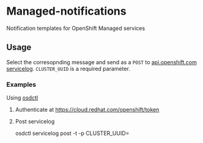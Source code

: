 # Managed-notifications

Notification templates for OpenShift Managed services

## Usage

Select the corresopnding message and send as a `POST` to 
[api.openshift.com servicelog](https://api.openshift.com/?urls.primaryName=Service%20logs#/default/post_api_service_logs_v1_cluster_logs). 
`CLUSTER_UUID` is a required parameter.

### Examples

Using [osdctl](https://github.com/openshift/osdctl)

1. Authenticate at https://cloud.redhat.com/openshift/token
1. Post servicelog

    osdctl servicelog post -t <notificationTemplateUrl> -p CLUSTER_UUID=<UUID>

